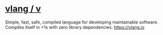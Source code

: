 # [vlang / v](https://github.com/vlang/v)

Simple, fast, safe, compiled language for developing maintainable software. Compiles itself in <1s with zero library dependencies. <https://vlang.io>

